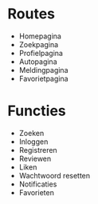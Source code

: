 # Routes
- Homepagina
- Zoekpagina
- Profielpagina
- Autopagina
- Meldingpagina
- Favorietpagina


# Functies
- Zoeken
- Inloggen
- Registreren 
- Reviewen
- Liken
- Wachtwoord resetten
- Notificaties
- Favorieten


